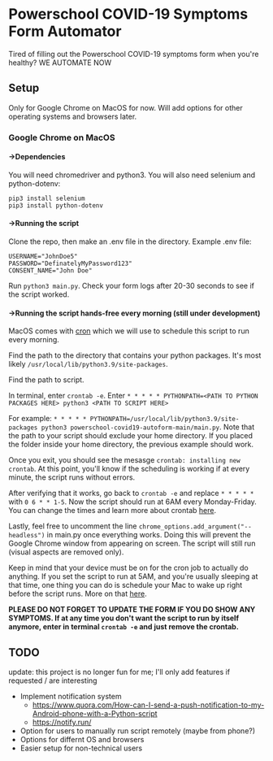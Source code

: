 # Powerschool COVID-19 Symptoms Form Automator 

Tired of filling out the Powerschool COVID-19 symptoms form when you're healthy? WE AUTOMATE NOW

## Setup 

Only for Google Chrome on MacOS for now. Will add options for other operating systems and browsers later. 

### Google Chrome on MacOS 

#### →Dependencies 
You will need chromedriver and python3. 
You will also need selenium and python-dotenv: 

```
pip3 install selenium 
pip3 install python-dotenv
```

#### →Running the script 
Clone the repo, then make an .env file in the directory. 
Example .env file: 

```
USERNAME="JohnDoe5"
PASSWORD="DefinatelyMyPassword123"
CONSENT_NAME="John Doe"
```

Run ```python3 main.py```. Check your form logs after 20-30 seconds to see if the script worked.

#### →Running the script hands-free every morning (still under development)  

MacOS comes with [cron](https://en.wikipedia.org/wiki/Cron) which we will use to schedule this script to run every morning. 

Find the path to the directory that contains your python packages. It's most likely ```/usr/local/lib/python3.9/site-packages```. 

Find the path to script. 

In terminal, enter ```crontab -e```. Enter ```* * * * * PYTHONPATH=<PATH TO PYTHON PACKAGES HERE> python3 <PATH TO SCRIPT HERE>``` 

For example: ```* * * * * PYTHONPATH=/usr/local/lib/python3.9/site-packages python3 powerschool-covid19-autoform-main/main.py```. Note that the path to your script should exclude your home directory. If you placed the folder inside your home directory, the previous example should work. 

Once you exit, you should see the mesasge ```crontab: installing new crontab```. At this point, you'll know if the scheduling is working if at every minute, the script runs without errors. 

After verifying that it works, go back to ```crontab -e``` and replace ```* * * * *``` with ```0 6 * * 1-5```. Now the script should run at 6AM every Monday-Friday. You can change the times and learn more about crontab [here](https://crontab.guru/). 

Lastly, feel free to uncomment the line ```chrome_options.add_argument("--headless")``` in main.py once everything works. Doing this will prevent the Google Chrome window from appearing on screen. The script will still run (visual aspects are removed only). 

Keep in mind that your device must be on for the cron job to actually do anything. If you set the script to run at 5AM, and you're usually sleeping at that time, one thing you can do is schedule your Mac to wake up right before the script runs. More on that [here](https://support.apple.com/en-za/guide/mac-help/mchlp2266/mac). 

**PLEASE DO NOT FORGET TO UPDATE THE FORM IF YOU DO SHOW ANY SYMPTOMS. If at any time you don't want the script to run by itself anymore, enter in terminal ```crontab -e``` and just remove the crontab.**

## TODO

update: this project is no longer fun for me; I'll only add features if requested / are interesting 
- Implement notification system 
  - https://www.quora.com/How-can-I-send-a-push-notification-to-my-Android-phone-with-a-Python-script
  - https://notify.run/
- Option for users to manually run script remotely (maybe from phone?) 
- Options for differnt OS and browsers 
- Easier setup for non-technical users

